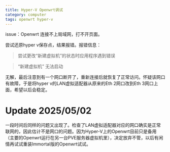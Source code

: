 ```yaml
---
title: Hyper-V Openwrt调试
category: computer
tags: openwrt hyper-v
---
```

issue：Openwrt 连接不上局域网，打不开页面。

尝试还原hyper v保存点，结果报错。报错信息：

> 尝试更改“新建虚拟机”的状态时应用程序遇到错误

> “新建虚拟机” 无法启动

无解，最后注意到有一个网口断开了，重新连接后就恢复了正常访问。怀疑该网口有故障，于是将hyper v的LAN虚拟适配器从原来的Eth 2网口改到Eth 3网口上面，希望以后会稳定。

# Update 2025/05/02

一段时间后同样的问题又出现了。检查了LAN虚拟适配器对应的网口确实是正常联网的，因此估计不是网口的问题。因为Hyper-V上的Openwrt目前只是备用（主要的Openwrt运行在另一台PVE服务器虚拟机里），决定放弃不管，以后有闲情再试试重装Immortal版的Openwrt试试。
